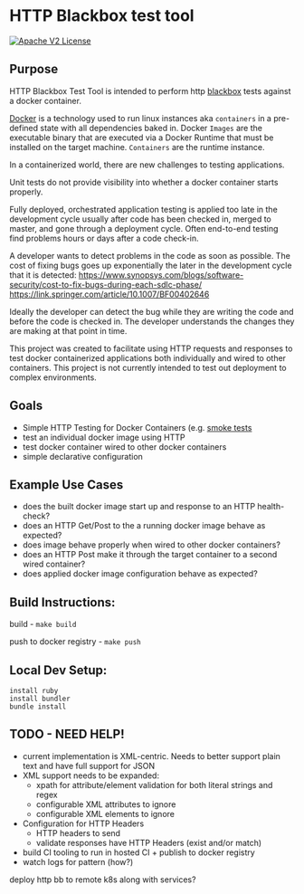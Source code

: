 # HTTP Blackbox test tool
[![Apache V2 License](http://img.shields.io/badge/license-Apache%20V2-blue.svg)](https://github.com/Comcast/caduceus/blob/master/LICENSE)


## Purpose

  HTTP Blackbox Test Tool is intended to perform http [blackbox](http://softwaretestingfundamentals.com/black-box-testing/) tests against a docker container.

  [Docker](https://docker.com) is a technology used to run linux instances aka `containers` in a pre-defined state with all dependencies baked in.  Docker `Images` are the executable binary that are executed via a Docker Runtime that must be installed on the target machine.  `Containers` are the runtime instance.

  In a containerized world, there are new challenges to testing applications.

  Unit tests do not provide visibility into whether a docker container starts properly.

  Fully deployed, orchestrated application testing is applied too late in the development cycle usually after code has been checked in, merged to master, and gone through a deployment cycle.  Often end-to-end testing find problems hours or days after a code check-in.

  A developer wants to detect problems in the code as soon as possible.  The cost of fixing bugs goes up exponentially the later in the development cycle that it is detected:  https://www.synopsys.com/blogs/software-security/cost-to-fix-bugs-during-each-sdlc-phase/
  https://link.springer.com/article/10.1007/BF00402646

  Ideally the developer can detect the bug while they are writing the code and before the code is checked in.  The developer understands the changes they are making at that point in time.

  This project was created to facilitate using HTTP requests and responses to test docker containerized applications both individually and wired to other containers.  This project is not currently intended to test out deployment to complex environments.

## Goals
  * Simple HTTP Testing for Docker Containers (e.g. [smoke tests](https://en.wikipedia.org/wiki/Smoke_testing_(software))
  * test an individual docker image using HTTP
  * test docker container wired to other docker containers
  * simple declarative configuration

## Example Use Cases
  * does the built docker image start up and response to an HTTP health-check?
  * does an HTTP Get/Post to the a running docker image behave as expected?
  * does image behave properly when wired to other docker containers?
  * does an HTTP Post make it through the target container to a second wired container?
  * does applied docker image configuration behave as expected?


## Build Instructions:

build - `make build`


push to docker registry - `make push`


## Local Dev Setup:

```
install ruby
install bundler
bundle install
```

## TODO - NEED HELP!
* current implementation is XML-centric.  Needs to better support plain text and have full support for JSON
* XML support needs to be expanded:
  * xpath for attribute/element validation for both literal strings and regex
  * configurable XML attributes to ignore
  * configurable XML elements to ignore
* Configuration for HTTP Headers
  * HTTP headers to send
  * validate responses have HTTP Headers (exist and/or match)
* build CI tooling to run in hosted CI + publish to docker registry
* watch logs for pattern (how?)

deploy http bb to remote k8s along with services?


